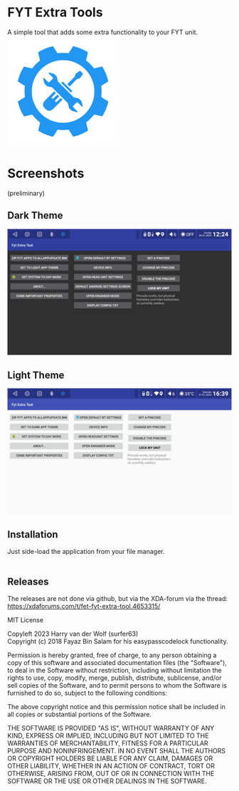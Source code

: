 
# FYT Extra Tools
A simple tool that adds some extra functionality to your FYT unit.<br>
![logo](https://github.com/hvdwolf/FET/raw/main/images/logo.png)

# Screenshots
(preliminary)<br>
## Dark Theme
![dark theme](https://github.com/hvdwolf/FET/raw/main/images/darktheme.png)
## Light Theme
![light theme](https://github.com/hvdwolf/FET/raw/main/images/lighttheme.png)


## Installation
Just side-load the application from your file manager.<br><br>

## Releases
The releases are not done via github, but via the XDA-forum via the thread: https://xdaforums.com/t/fet-fyt-extra-tool.4653315/

MIT License

Copyleft 2023 Harry van der Wolf (surfer63)<br>
Copyright (c) 2018 Fayaz Bin Salam for his easypasscodelock functionality.

Permission is hereby granted, free of charge, to any person obtaining a copy
of this software and associated documentation files (the "Software"), to deal
in the Software without restriction, including without limitation the rights
to use, copy, modify, merge, publish, distribute, sublicense, and/or sell
copies of the Software, and to permit persons to whom the Software is
furnished to do so, subject to the following conditions:

The above copyright notice and this permission notice shall be included in all
copies or substantial portions of the Software.

THE SOFTWARE IS PROVIDED "AS IS", WITHOUT WARRANTY OF ANY KIND, EXPRESS OR
IMPLIED, INCLUDING BUT NOT LIMITED TO THE WARRANTIES OF MERCHANTABILITY,
FITNESS FOR A PARTICULAR PURPOSE AND NONINFRINGEMENT. IN NO EVENT SHALL THE
AUTHORS OR COPYRIGHT HOLDERS BE LIABLE FOR ANY CLAIM, DAMAGES OR OTHER
LIABILITY, WHETHER IN AN ACTION OF CONTRACT, TORT OR OTHERWISE, ARISING FROM,
OUT OF OR IN CONNECTION WITH THE SOFTWARE OR THE USE OR OTHER DEALINGS IN THE
SOFTWARE.
```

